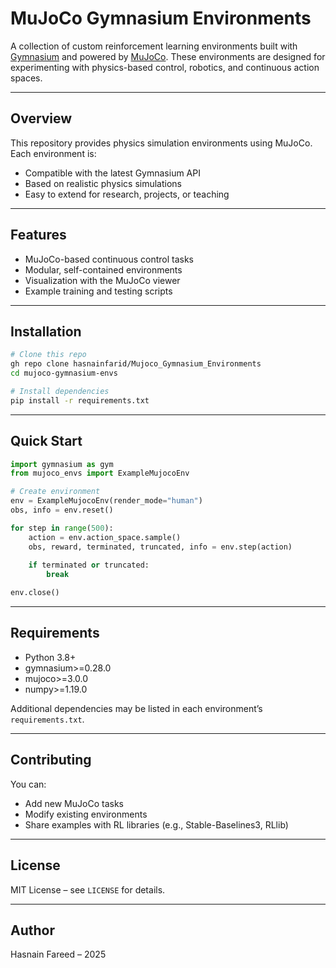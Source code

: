 # MuJoCo Gymnasium Environments

A collection of custom reinforcement learning environments built with [Gymnasium](https://gymnasium.farama.org/) and powered by [MuJoCo](https://mujoco.org/). These environments are designed for experimenting with physics-based control, robotics, and continuous action spaces.

---

## Overview

This repository provides physics simulation environments using MuJoCo. Each environment is:

* Compatible with the latest Gymnasium API
* Based on realistic physics simulations
* Easy to extend for research, projects, or teaching

---

## Features

* MuJoCo-based continuous control tasks
* Modular, self-contained environments
* Visualization with the MuJoCo viewer
* Example training and testing scripts

---

## Installation

```bash
# Clone this repo
gh repo clone hasnainfarid/Mujoco_Gymnasium_Environments
cd mujoco-gymnasium-envs

# Install dependencies
pip install -r requirements.txt
```

---

## Quick Start

```python
import gymnasium as gym
from mujoco_envs import ExampleMujocoEnv

# Create environment
env = ExampleMujocoEnv(render_mode="human")
obs, info = env.reset()

for step in range(500):
    action = env.action_space.sample()
    obs, reward, terminated, truncated, info = env.step(action)
    
    if terminated or truncated:
        break

env.close()
```

---

## Requirements

* Python 3.8+
* gymnasium>=0.28.0
* mujoco>=3.0.0
* numpy>=1.19.0

Additional dependencies may be listed in each environment’s `requirements.txt`.

---

## Contributing

You can:

* Add new MuJoCo tasks
* Modify existing environments
* Share examples with RL libraries (e.g., Stable-Baselines3, RLlib)

---

## License

MIT License – see `LICENSE` for details.

---

## Author

Hasnain Fareed – 2025

